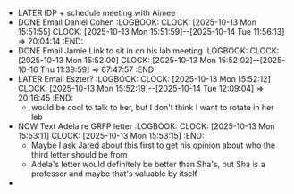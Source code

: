 - LATER IDP + schedule meeting with Aimee
- DONE Email Daniel Cohen 
  :LOGBOOK:
  CLOCK: [2025-10-13 Mon 15:51:55]
  CLOCK: [2025-10-13 Mon 15:51:59]--[2025-10-14 Tue 11:56:13] =>  20:04:14
  :END:
- DONE Email Jamie Link to sit in on his lab meeting 
  :LOGBOOK:
  CLOCK: [2025-10-13 Mon 15:52:00]
  CLOCK: [2025-10-13 Mon 15:52:02]--[2025-10-16 Thu 11:39:59] =>  67:47:57
  :END:
- LATER Email Eszter?
  :LOGBOOK:
  CLOCK: [2025-10-13 Mon 15:52:12]
  CLOCK: [2025-10-13 Mon 15:52:19]--[2025-10-14 Tue 12:09:04] =>  20:16:45
  :END:
	- would be cool to talk to her, but I don't think I want to rotate in her lab
- NOW Text Adela re GRFP letter
  :LOGBOOK:
  CLOCK: [2025-10-13 Mon 15:53:11]
  CLOCK: [2025-10-13 Mon 15:53:15]
  :END:
	- Maybe I ask Jared about this first to get his opinion about who the third letter should be from
	- Adela's letter would definitely be better than Sha's, but Sha is a professor and maybe that's valuable by itself
-
